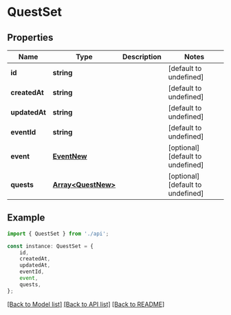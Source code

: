 # QuestSet


## Properties

Name | Type | Description | Notes
------------ | ------------- | ------------- | -------------
**id** | **string** |  | [default to undefined]
**createdAt** | **string** |  | [default to undefined]
**updatedAt** | **string** |  | [default to undefined]
**eventId** | **string** |  | [default to undefined]
**event** | [**EventNew**](EventNew.md) |  | [optional] [default to undefined]
**quests** | [**Array&lt;QuestNew&gt;**](QuestNew.md) |  | [optional] [default to undefined]

## Example

```typescript
import { QuestSet } from './api';

const instance: QuestSet = {
    id,
    createdAt,
    updatedAt,
    eventId,
    event,
    quests,
};
```

[[Back to Model list]](../README.md#documentation-for-models) [[Back to API list]](../README.md#documentation-for-api-endpoints) [[Back to README]](../README.md)
